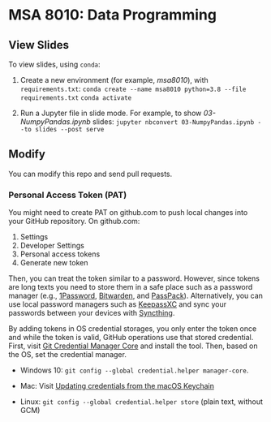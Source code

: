 # MSA 8010: Data Programming
## View Slides
To view slides, using `conda`:
1. Create a new environment (for example, _msa8010_), with `requirements.txt`:
    `conda create --name msa8010 python=3.8 --file requirements.txt`
    `conda activate`

2. Run a Jupyter file in slide mode. For example, to show  _03-NumpyPandas.ipynb_ slides: `jupyter nbconvert 03-NumpyPandas.ipynb --to slides --post serve`

## Modify
You can modify this repo and send pull requests.
### Personal Access Token (PAT)
You might need to create PAT on github.com to push local changes into your GitHub repository. 
On github.com:
1. Settings
1. Developer Settings
1. Personal access tokens
1. Generate new token

Then, you can treat the token similar to a password. However, since tokens are long texts you need to store them in a safe place such as a password manager (e.g., [1Password](https://1password.com/), [Bitwarden](https://bitwarden.com/), and [PassPack](https://www.passpack.com/)). Alternatively, you can use local password managers such as [KeepassXC](https://keepassxc.org/) and sync your passwords between your devices with [Syncthing](https://syncthing.net/).

By adding tokens in OS credential storages, you only enter the token once and while the token is valid, GitHub operations use that stored credential. First, visit [Git Credential Manager Core](https://github.com/microsoft/Git-Credential-Manager-Core/) and install the tool. Then, based on the OS, set the credential manager.

- Windows 10:
`git config --global credential.helper manager-core`.

- Mac:
Visit [Updating credentials from the macOS Keychain](https://docs.github.com/en/get-started/getting-started-with-git/updating-credentials-from-the-macos-keychain)

- Linux:
`git config --global credential.helper store` (plain text, without GCM)